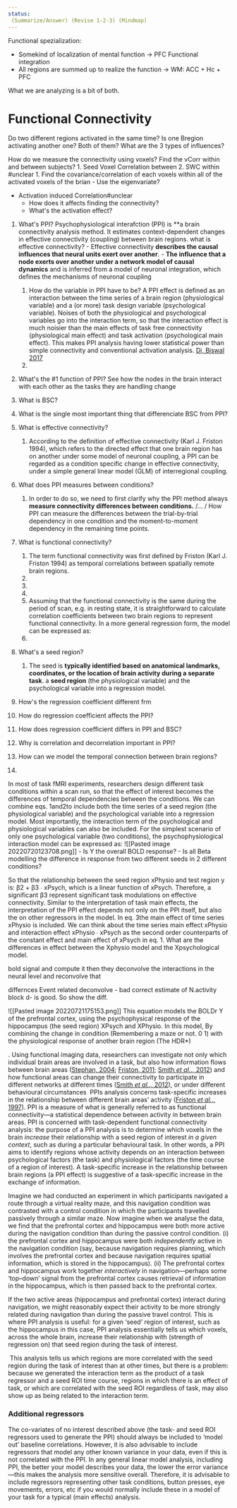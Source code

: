 ```yaml
---
status: 
 (Summarize/Answer) (Revise 1-2-3) (Mindmap)
---
```


Functional spezialization: 
- Somekind of localization of mental function -> PFC
Functional integration
- All regions are summed up to realize the function -> WM: ACC + Hc + PFC

What we are analyzing is a bit of both. 

# Functional Connectivity
Do two different regions activated in the same time? Is one Bregion activating another one? Both of them? 
What are the 3 types of influences?


How do we measure the connectivity using voxels?
	Find the vCorr within and between subjects?
	1. Seed Voxel Correlation between
	2. SWC within #unclear
		1. Find the covariance/correlation of each voxels within all of the activated voxels of the brian
	- Use the eigenvariate?
- Activation induced Correlation#unclear
	- How does it affects finding the connectivity?
	- What's the activation effect?


1. What's PPI?
	Psychophysiological interafction (PPI) is **a brain connectivity analysis method. It estimates context-dependent changes in effective connectivity (coupling) between brain regions.
	what is effective connectivity?
		- Effective connectivity **describes the causal influences that neural units exert over another**.
		- **The influence that a node exerts over another under a network model of causal dynamics** and is inferred from a model of neuronal integration, which defines the mechanisms of neuronal coupling
	1. How do the variable in PPI have to be? 
		A PPI effect is defined as an interaction between the time series of a brain region (physiological variable) and a (or more) task design variable (psychological variable). Noises of both the physiological and psychological variables go into the interaction term, so that the interaction effect is much noisier than the main effects of task free connectivity (physiological main effect) and task activation (psychological main effect). This makes PPI analysis having lower statistical power than simple connectivity and conventional activation analysis. [Di, Biswal  2017](https://www.frontiersin.org/articles/10.3389/fnins.2017.00573/full)
	2. 
3. What's the #1 function of PPI?
	See how the nodes in the brain interact with each other as the tasks they are handling change
4. What is BSC?
5. What is the single most important thing that differenciate BSC from PPI?
6. What is effective connectivity?
	1. According to the definition of effective connectivity (Karl J. Friston 1994), which refers to the directed effect that one brain region has on another under some model of neuronal coupling, a PPI can be regarded as a condition specific change in effective connectivity, under a simple general linear model (GLM) of interregional coupling.
7. What does PPI measures between conditions?
	1. In order to do so, we need to first clarify why the PPI method always **measure connectivity differences between conditions.**  /... / How PPI can measure the differences between the trial-by-trial dependency in one condition and the moment-to-moment dependency in the remaining time points. 
8. What is functional connectivity?
	1. The term functional connectivity was first defined by Friston (Karl J. Friston 1994) as temporal correlations between spatially remote brain regions.
	2. 
	3. 
	4. 
	5. Assuming that the functional connectivity is the same during the period of scan, e.g. in resting state, it is straightforward to calculate correlation coefficients between two brain regions to represent functional connectivity. In a more general regression form, the model can be expressed as:  
	6. 
9. What's a seed region?
	1. The seed is **typically identified based on anatomical landmarks, coordinates, or the location of brain activity during a separate task**.
	a **seed region** (the physiological variable) and the psychological variable into a regression model. 

10. How's the regression coefficient different frm
11. How do regression coefficient affects the PPI?
12. How does regression coefficient differs in PPI and BSC?
13. Why is correlation and decorrelation important in PPI?
14. How can we model the temporal connection between brain regions?
15.

In most of task fMRI experiments, researchers design different task conditions within a scan run, so that the effect of interest becomes the differences of temporal dependencies between the conditions. We can combine eqs. 1and2to include both the time series of a seed region (the physiological variable) and the psychological variable into a regression model. Most importantly, the interaction term of the psychological and physiological variables can also be included. For the simplest scenario of only one psychological variable (two conditions), the psychophysiological interaction model can be expressed as:
![[Pasted image 20220720123708.png]]
	- Is Y the overall BOLD response?
	- Is  all Beta modelling the difference in response from two different seeds in 2 different conditions?
	
So that the relationship between the seed region xPhysio and test region y is: β2 + β3 ∙ xPsych, which is a linear function of xPsych. Therefore, a significant β3 represent significant task modulations on effective connectivity. Similar to the interpretation of task main effects, the interpretation of the PPI effect depends not only on the PPI itself, but also the on other regressors in the model. In eq. 3the main effect of time series xPhysio is included. We can think about the time series main effect xPhysio and interaction effect xPhysio ∙ xPsych as the second order counterparts of the constant effect and main effect of xPsych in eq. 1.
What are the differences in effect between the Xphysio model and the Xpsychological model.

bold signal and compute it
then they deconvolve the interactions in the neural level and reconvolve that

differnces Event related deconvolve - bad correct estimate of N.activity
block d- is good. 
So show the diff. 

![[Pasted image 20220721175153.png]]
This equation models the BOLDr Y of the prefrontal cortex, using the psychophysical response of the hippocampus (the seed region) XPsych and XPhysio. 
In this model, By combining the change in condition (Remembering  a maze or not. 0 1) with the physiological response of another brain region  (The HDR*)


. Using functional imaging data, researchers can investigate not only which individual brain areas are involved in a task, but also how information flows between brain areas ([Stephan, 2004](https://www.ncbi.nlm.nih.gov/pmc/articles/PMC3375893/#nss055-B19); [Friston, 2011](https://www.ncbi.nlm.nih.gov/pmc/articles/PMC3375893/#nss055-B10); [Smith _et al._., 2012](https://www.ncbi.nlm.nih.gov/pmc/articles/PMC3375893/#nss055-B18)) and how functional areas can change their connectivity to participate in different networks at different times ([Smith _et al._., 2012](https://www.ncbi.nlm.nih.gov/pmc/articles/PMC3375893/#nss055-B18)), or under different behavioural circumstances
 PPIs analysis concerns task-specific increases in the relationship between different brain areas’ activity ([Friston _et al._., 1997](https://www.ncbi.nlm.nih.gov/pmc/articles/PMC3375893/#nss055-B8)). PPI is a measure of what is generally referred to as functional connectivity—a statistical dependence between activity in between brain areas.
PPI is concerned with task-dependent functional connectivity analysis: the purpose of a PPI analysis is to determine which voxels in the brain _increase_ their relationship with a seed region of interest _in a given context_, such as during a particular behavioural task. In other words, a PPI aims to identify regions whose activity depends on an interaction between psychological factors (the task) and physiological factors (the time course of a region of interest). A task-specific increase in the relationship between brain regions (a PPI effect) is suggestive of a task-specific increase in the exchange of information.



Imagine we had conducted an experiment in which participants navigated a route through a virtual reality maze, and this navigation condition was contrasted with a control condition in which the participants travelled passively through a similar maze. Now imagine when we analyse the data, we find that the prefrontal cortex and hippocampus were both more active during the navigation condition than during the passive control condition.
(i) the prefrontal cortex and hippocampus were both _independently_ active in the navigation condition (say, because navigation requires planning, which involves the prefrontal cortex and because navigation requires spatial information, which is stored in the hippocampus). (ii) The prefrontal cortex and hippocampus work together _interactively_ in navigation—perhaps some ‘top–down’ signal from the prefrontal cortex causes retrieval of information in the hippocampus, which is then passed back to the prefrontal cortex.

If the two active areas (hippocampus and prefrontal cortex) interact during navigation, we might reasonably expect their activity to be more strongly related during navigation than during the passive travel control. This is where PPI analysis is useful: for a given ‘seed’ region of interest, such as the hippocampus in this case, PPI analysis essentially tells us which voxels, across the whole brain, increase their relationship with (strength of regression on) that seed region during the task of interest.

 This analysis tells us which regions are more correlated with the seed region during the task of interest than at other times, but there is a problem: because we generated the interaction term as the product of a task regressor and a seed ROI time course, regions in which there is an effect of task, or which are correlated with the seed ROI regardless of task, may also show up as being related to the interaction term.

### Additional regressors

The co-variates of no interest described above (the task- and seed ROI regressors used to generate the PPI) should always be included to ‘model out’ baseline correlations. However, it is also advisable to include regressors that model any other known variance in your data, even if this is not correlated with the PPI. In any general linear model analysis, including PPI, the better your model describes your data, the lower the error variance—this makes the analysis more sensitive overall. Therefore, it is advisable to include regressors representing other task conditions, button presses, eye movements, errors, etc if you would normally include these in a model of your task for a typical (main effects) analysis.